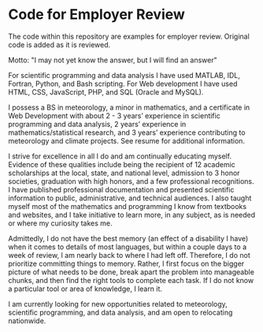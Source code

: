 # Code for Employer Review

The code within this repository are examples for employer review.  Original code is added as it is reviewed.


Motto:  "I may not yet know the answer, but I will find an answer"


For scientific programming and data analysis I have used MATLAB, IDL, Fortran, Python, and Bash scripting.
For Web development I have used HTML, CSS, JavaScript, PHP, and SQL (Oracle and MySQL).

I possess a BS in meteorology, a minor in mathematics, and a certificate in Web Development with about 2 - 3 years’ experience in scientific programming and data analysis, 2 years’ experience in mathematics/statistical research, and 3 years’ experience contributing to meteorology and climate projects.  See resume for additional information.

I strive for excellence in all I do and am continually educating myself.  Evidence of these qualities include being the recipient of 12 academic scholarships at the local, state, and national level, admission to 3 honor societies, graduation with high honors, and a few professional recognitions.  I have published professional documentation and presented scientific information to public, administrative, and technical audiences.  I also taught myself most of the mathematics and programming I know from textbooks and websites, and I take initiative to learn more, in any subject, as is needed or where my curiosity takes me.  

Admittedly, I do not have the best memory (an effect of a disability I have) when it comes to details of most languages, but within a couple days to a week of review, I am nearly back to where I had left off.  Therefore, I do not prioritize committing things to memory.  Rather, I first focus on the bigger picture of what needs to be done, break apart the problem into manageable chunks, and then find the right tools to complete each task.  If I do not know a particular tool or area of knowledge, I learn it.

I am currently looking for new opportunities related to meteorology, scientific programming, and data analysis, and am open to relocating nationwide.
